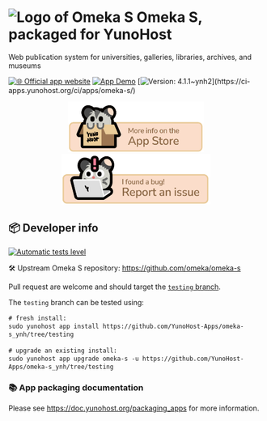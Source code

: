 <!--
N.B.: This README was automatically generated by <https://github.com/YunoHost/apps_tools/blob/main/readme_generator>
It shall NOT be edited by hand.
-->

<h1>
  <img src="https://raw.githubusercontent.com/YunoHost/apps/main/logos/omeka-s.png" width="32px" alt="Logo of Omeka S">
  Omeka S, packaged for YunoHost
</h1>

Web publication system for universities, galleries, libraries, archives, and museums

[![🌐 Official app website](https://img.shields.io/badge/Official_app_website-darkgreen?style=for-the-badge)](https://omeka.org/s/)
[![App Demo](https://img.shields.io/badge/App_Demo-blue?style=for-the-badge)](https://omeka.org/s/download/#sandbox)
[![Version: 4.1.1~ynh2](https://img.shields.io/badge/Version-4.1.1~ynh2-rgba(0,150,0,1)?style=for-the-badge)](https://ci-apps.yunohost.org/ci/apps/omeka-s/)

<div align="center">
<a href="https://apps.yunohost.org/app/omeka-s"><img height="100px" src="https://github.com/YunoHost/yunohost-artwork/raw/refs/heads/main/badges/neopossum-badges/badge_more_info_on_the_appstore.svg"/></a>
<a href="https://github.com/YunoHost-Apps/omeka-s_ynh/issues"><img height="100px" src="https://github.com/YunoHost/yunohost-artwork/raw/refs/heads/main/badges/neopossum-badges/badge_report_an_issue.svg"/></a>
</div>

## 📦 Developer info

[![Automatic tests level](https://apps.yunohost.org/badge/cilevel/omeka-s)](https://ci-apps.yunohost.org/ci/apps/omeka-s/)

🛠️ Upstream Omeka S repository: <https://github.com/omeka/omeka-s>

Pull request are welcome and should target the [`testing` branch](https://github.com/YunoHost-Apps/omeka-s_ynh/tree/testing).

The `testing` branch can be tested using:
```
# fresh install:
sudo yunohost app install https://github.com/YunoHost-Apps/omeka-s_ynh/tree/testing

# upgrade an existing install:
sudo yunohost app upgrade omeka-s -u https://github.com/YunoHost-Apps/omeka-s_ynh/tree/testing
```

### 📚 App packaging documentation

Please see <https://doc.yunohost.org/packaging_apps> for more information.